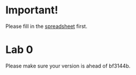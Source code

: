 # Important!
Please fill in the [spreadsheet](https://docs.google.com/forms/d/1pCNh91GmQOdh60O4TfHXzWwXhVPdmZKGN9Du7-75SyE/viewform) first.

# Lab 0
Please make sure your version is ahead of bf3144b.
